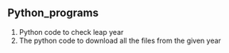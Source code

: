 ## Python_programs
1. Python code to check leap year
2. The python code to download all the files from the given year

